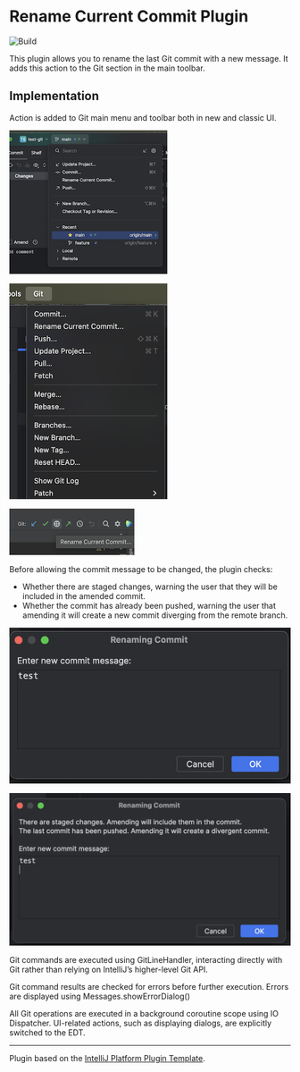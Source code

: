 # Rename Current Commit Plugin

![Build](https://github.com/stanislaupalyn/intellij-git-plugin/workflows/Build/badge.svg)

<!-- Plugin description -->
This plugin allows you to rename the last Git commit with a new message. It adds this action to the Git section in the main toolbar.
<!-- Plugin description end -->

## Implementation

Action is added to Git main menu and toolbar both in new and classic UI.

![Git.Experimental.Branch.Popup.Actions](resources/screenshot_2.png)

![Git Main Menu](resources/screenshot_3.png)

![Old UI](resources/screenshot_1.png)

Before allowing the commit message to be changed, the plugin checks:

- Whether there are staged changes, warning the user that they will be included in the amended commit.
- Whether the commit has already been pushed, warning the user that amending it will create a new commit diverging from the remote branch.


![Default Dialog](resources/screenshot_4.png)

![Dialog with Warnings](resources/screenshot_5.png)


Git commands are executed using GitLineHandler, interacting directly with Git rather than relying on IntelliJ’s higher-level Git API.

Git command results are checked for errors before further execution. Errors are displayed using Messages.showErrorDialog()

All Git operations are executed in a background coroutine scope using IO Dispatcher. UI-related actions, such as displaying dialogs, are explicitly switched to the EDT.

---
Plugin based on the [IntelliJ Platform Plugin Template][template].

[template]: https://github.com/JetBrains/intellij-platform-plugin-template
[docs:plugin-description]: https://plugins.jetbrains.com/docs/intellij/plugin-user-experience.html#plugin-description-and-presentation
